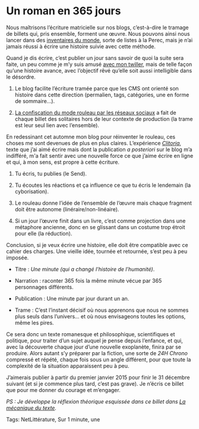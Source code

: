# Un roman en 365 jours

Nous maîtrisons l’écriture matricielle sur nos blogs, c’est-à-dire le tramage de billets qui, pris ensemble, forment une œuvre. Nous pouvons ainsi nous lancer dans des [inventaires du monde](http://inventaire-du-monde.over-blog.com/), sorte de listes à la Perec, mais je n’ai jamais réussi à écrire une histoire suivie avec cette méthode.

Quand je dis écrire, c’est publier un jour sans savoir de quoi la suite sera faite, un peu comme je m’y suis amusé [avec mon twiller](/la-quatrieme-theorie/), mais de telle façon qu’une histoire avance, avec l’objectif rêvé qu’elle soit aussi intelligible dans le désordre.

1. Le blog facilite l’écriture tramée parce que les CMS ont orienté son histoire dans cette direction (permalien, tags, catégories, une en forme de sommaire…).

2. [La confiscation du mode rouleau par les réseaux sociaux](/2014/12/01/les-reseaux-sociaux-ont-confisque-la-metaphore-du-blog/) a fait de chaque billet des solitaires hors de leur contexte de production (la trame est leur seul lien avec l’ensemble).

En redessinant cet automne mon blog pour réinventer le rouleau, ces choses me sont devenues de plus en plus claires. L’expérience [*Clitoria*](/2014/11/10/clitoria-chapitre-1/), texte que j’ai aimé écrire mais dont la publication *a posteriori* sur le blog m’a indifféré, m'a fait sentir avec une nouvelle force ce que j’aime écrire en ligne et qui, à mon sens, est propre à cette écriture.

1. Tu écris, tu publies (le Send).

2. Tu écoutes les réactions et ça influence ce que tu écris le lendemain (la cyborisation).

3. Le rouleau donne l’idée de l’ensemble de l’œuvre mais chaque fragment doit être autonome (linéraire/non-linéaire).

4. Si un jour l’œuvre finit dans un livre, c’est comme projection dans une métaphore ancienne, donc en se glissant dans un costume trop étroit pour elle (la réduction).

Conclusion, si je veux écrire une histoire, elle doit être compatible avec ce cahier des charges. Une vieille idée, tournée et retournée, s’est peu à peu imposée.

- Titre : *Une minute (qui a changé l’histoire de l’humanité)*.

- Narration : raconter 365 fois la même minute vécue par 365 personnages différents.

- Publication : Une minute par jour durant un an.

- Trame : C’est l’instant décisif où nous apprenons que nous ne sommes plus seuls dans l’univers… et où nous envisageons toutes les options, même les pires.

Ce sera donc un texte romanesque et philosophique, scientifiques et politique, pour traiter d’un sujet auquel je pense depuis l’enfance, et qui, avec la découverte chaque jour d’une nouvelle exoplanète, finira par se produire. Alors autant s’y préparer par la fiction, une sorte de *24H Chrono* compressé et répété, chaque fois sous un angle différent, pour que toute la complexité de la situation apparaissent peu à peu.

J’aimerais publier à partir du premier janvier 2015 pour finir le 31 décembre suivant (et si je commence plus tard, c’est pas grave). Je n’écris ce billet que pour me donner du courage et m’engager.

*PS : Je développe la réflexion théorique esquissée dans ce billet dans [*La mécanique du texte*](http://tcrouzet.com/la-mecanique-du-texte/).*

Tags: NetLittérature, Sur 1 minute, une